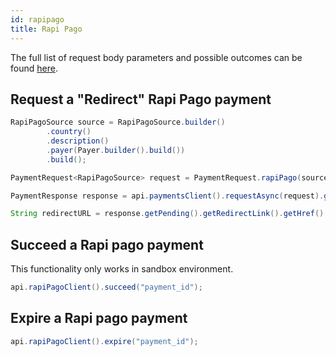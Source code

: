 ```yaml
---
id: rapipago
title: Rapi Pago
---
```


The full list of request body parameters and possible outcomes can be found [here](https://docs.checkout.com/payments/payment-methods/cash-and-atm-payment/rapipago).

## Request a "Redirect" Rapi Pago payment

```java
RapiPagoSource source = RapiPagoSource.builder()
        .country()
        .description()
        .payer(Payer.builder().build())
        .build();

PaymentRequest<RapiPagoSource> request = PaymentRequest.rapiPago(source, Currency.ARS, 1000L);

PaymentResponse response = api.paymentsClient().requestAsync(request).get();

String redirectURL = response.getPending().getRedirectLink().getHref()
```

## Succeed a Rapi pago payment

This functionality only works in sandbox environment.

```java
api.rapiPagoClient().succeed("payment_id");
```

## Expire a Rapi pago payment

```java
api.rapiPagoClient().expire("payment_id");
```
